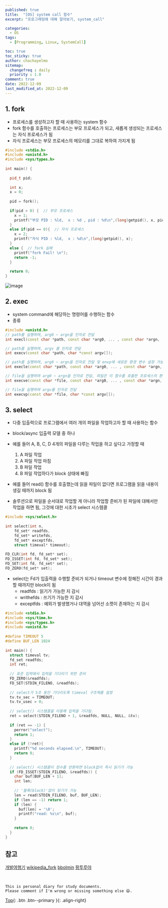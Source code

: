 ```yaml
---
published: true
title:  "[OS] system call 함수"
excerpt: "프로그래밍에 대해 알아보기, system_call"

categories:
  - OS
tags:
  - [Programming, Linux, SystemCall]

toc: true
toc_sticky: true
author: chachayelmo
sitemap:
  changefreq : daily
  priority : 1.0
comment: true
date: 2022-12-09
last_modified_at: 2022-12-09
---
```


## 1. fork
- 프로세스를 생성하고자 할 때 사용하는 system 함수
- fork 함수를 호출하는 프로세스는 부모 프로세스가 되고, 새롭게 생성되는 프로세스는 자식 프로세스가 됨
- 자식 프로세스는 부모 프로세스의 메모리를 그대로 복하여 가지게 됨

```cpp
#include <stdio.h>
#include <unistd.h>
#include <sys/types.h>
 
int main() {
     
  pid_t pid;
    
  int x;
  x = 0;
    
  pid = fork();
    
  if(pid > 0) {  // 부모 프로세스
    x = 1;
    printf("부모 PID : %ld,  x : %d , pid : %d\n",(long)getpid(), x, pid);
  }
  else if(pid == 0){  // 자식 프로세스
    x = 2;
    printf("자식 PID : %ld,  x : %d\n",(long)getpid(), x);
  }
  else {  // fork 실패
    printf("fork Fail! \n");
    return -1;
  }
    
  return 0;
}
```

![image](https://user-images.githubusercontent.com/23397039/206148626-cca2d581-d08a-4268-8525-ed9e11360707.png)

## 2. exec
- system command에 해당하는 명령어를 수행하는 함수
- 종류

```cpp
#include <unistd.h>
// path를 실행하며, arg0 ~ argn을 인자로 전달
int execl(const char *path, const char *arg0, ... , const char *argn, (char *)0); 

// path를 실행하며, argv 를 인자로 전달
int execv(const char *path, char *const argv[]);                                 

// path를 실행하며, arg0 ~ argn을 인자로 전달 및 envp에 새로운 환경 변수 설정 가능
int execle(const char *path, const char *arg0, ... , const char *argn, (char *)0, char *const envp[]);

// file을 실행하며 arg0 ~ argn을 인자로 전달, 파일은 이 함수를 호출한 프로세스의 환경 변수 PATH에 정의된 경로를 찾음
int execve(const char *file, const char *arg0, ... , const char *argn, (char *)0);

// file을 실행하며 argv를 인자로 전달
int execvp(const char *file, char *const argv[]);
```

## 3. select
- 다중 입출력으로 프로그램에서 여러 개의 파일을 작업하고자 할 때 사용하는 함수
- block/async 입출력 모델 중 하나

- 예를 들어 A, B, C, D 4개의 파일을 다루는 작업을 하고 싶다고 가정할 때
  1. A 파일 작업
  2. A 파일 작업 마침
  3. B 파일 작업
  4. B 파일 작업하다가 block 상태에 빠짐

- 예를 들어 read() 함수를 호출했는데 읽을 파일이 없다면 프로그램을 읽을 내용이 생길 때까지 block 됨
- 솔루션으로 파일을 순서대로 작업할 게 아니라 작업할 준비가 된 파일에 대해서만 작업을 하면 됨, 그것에 대한 시초가 select 시스템콜

```cpp
#include <sys/select.h>
 
int select(int n,
    fd_set* readfds,
    fd_set* writefds,
    fd_set* exceptfds,
    struct timeval* timeout);
    
FD_CLR(int fd, fd_set* set);
FD_ISSET(int fd, fd_set* set);
FD_SET(int fd, fd_set* set);
FD_ZERO(fd_set* set);
```

- select는 Fd가 입출력을 수행할 준비가 되거나 timeout 변수에 정해진 시간이 경과할 때까지만 block이 됨
  - readfds   : 읽기가 가능한 지 감시
  - writhefds : 쓰기가 가능한 지 감시
  - exceptfds : 예외가 발생했거나 대역을 넘어선 소켓이 존재하는 지 감시

```cpp
#include <stdio.h>
#include <sys/time.h>
#include <sys/types.h>
#include <unistd.h>
 
#define TIMEOUT 5
#define BUF_LEN 1024
 
int main() {
  struct timeval tv;
  fd_set readfds;
  int ret;
  
  // 표준 입력에서 입력을 기다리기 위한 준비
  FD_ZERO(&readfds);
  FD_SET(STDIN_FILENO, &readfds);
  
  // select가 5초 동안 기다리도록 timeval 구조체를 설정
  tv.tv_sec = TIMEOUT;
  tv.tv_usec = 0;
  
  // select() 시스템콜을 이용해 입력을 기다림.
  ret = select(STDIN_FILENO + 1, &readfds, NULL, NULL, &tv);
  
  if (ret == -1) {
    perror("select");
    return 1;
  }
  else if (!ret){
    printf("%d seconds elapsed.\n", TIMEOUT);
    return 0;
  }
  
  // select() 시스템콜이 정수를 반환하면 block없이 즉시 읽기가 가능
  if (FD_ISSET(STDIN_FILENO, &readfds)) {
    char buf[BUF_LEN + 1];
    int len;
    
    // '블록(block)'없이 읽기가 가능
    len = read(STDIN_FILENO, buf, BUF_LEN);
    if (len == -1) return 1;
    if (len) {
      buf[len] = '\0';
      printf("read: %s\n", buf);
    }
    
    return 0;
  }
}
```

## 참고
[개발여행기](https://codetravel.tistory.com/23)
[wikipedia_fork](https://en.wikipedia.org/wiki/Fork_(system_call))
[bbolmin](https://bbolmin.tistory.com/35)
[팡투루야](https://pangtrue.tistory.com/31)

<br>

    This is personal diary for study documents.
    Please comment if I'm wrong or missing something else 😄. 

[Top](#){: .btn .btn--primary }{: .align-right}